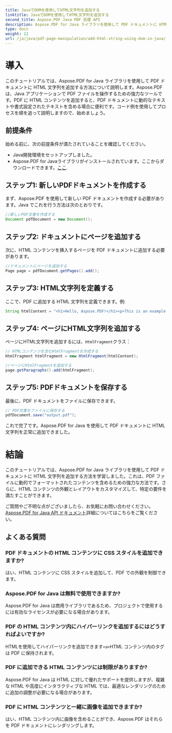 ```yaml
---
title: JavaでDOMを使用してHTML文字列を追加する
linktitle: JavaでDOMを使用してHTML文字列を追加する
second_title: Aspose.PDF Java PDF 処理 API
description: Aspose.PDF for Java ライブラリを使用して PDF ドキュメントに HTML 文字列を追加する方法を学びます。このステップ バイ ステップ ガイドでは、ソース コードの例を使用してプロセスを説明します。
type: docs
weight: 12
url: /ja/java/pdf-page-manipulation/add-html-string-using-dom-in-java/
---
```


# 導入
このチュートリアルでは、Aspose.PDF for Java ライブラリを使用して PDF ドキュメントに HTML 文字列を追加する方法について説明します。Aspose.PDF は、Java アプリケーションで PDF ファイルを操作するための強力なツールです。PDF に HTML コンテンツを追加すると、PDF ドキュメントに動的なテキストや書式設定されたテキストを含める場合に便利です。コード例を使用してプロセスを順を追って説明しますので、始めましょう。

## 前提条件
始める前に、次の前提条件が満たされていることを確認してください。
- Java開発環境をセットアップしました。
-  Aspose.PDF for Javaライブラリがインストールされています。ここからダウンロードできます。[ここ](https://releases.aspose.com/pdf/java/).

## ステップ1: 新しいPDFドキュメントを作成する
まず、Aspose.PDF を使用して新しい PDF ドキュメントを作成する必要があります。Java でこれを行う方法は次のとおりです。

```java
//新しいPDF文書を作成する
Document pdfDocument = new Document();
```

## ステップ2: ドキュメントにページを追加する
次に、HTML コンテンツを挿入するページを PDF ドキュメントに追加する必要があります。

```java
//ドキュメントにページを追加する
Page page = pdfDocument.getPages().add();
```

## ステップ3: HTML文字列を定義する
ここで、PDF に追加する HTML 文字列を定義できます。例:

```java
String htmlContent = "<h1>Hello, Aspose.PDF!</h1><p>This is an example of adding HTML content to a PDF document.</p>";
```

## ステップ4: ページにHTML文字列を追加する
ページにHTML文字列を追加するには、`HtmlFragment`クラス：

```java
// HTMLコンテンツを含むHtmlFragmentを作成する
HtmlFragment htmlFragment = new HtmlFragment(htmlContent);

//ページにHtmlFragmentを追加する
page.getParagraphs().add(htmlFragment);
```

## ステップ5: PDFドキュメントを保存する
最後に、PDF ドキュメントをファイルに保存できます。

```java
// PDF文書をファイルに保存する
pdfDocument.save("output.pdf");
```

これで完了です。Aspose.PDF for Java を使用して PDF ドキュメントに HTML 文字列を正常に追加できました。

# 結論
このチュートリアルでは、Aspose.PDF for Java ライブラリを使用して PDF ドキュメントに HTML 文字列を追加する方法を学習しました。これは、PDF ファイルに動的でフォーマットされたコンテンツを含めるための強力な方法です。さらに、HTML コンテンツの外観とレイアウトをカスタマイズして、特定の要件を満たすことができます。

ご質問やご不明な点がございましたら、お気軽にお問い合わせください。[Aspose.PDF for Java API ドキュメント](https://reference.aspose.com/pdf/java/)詳細についてはこちらをご覧ください。

## よくある質問

### PDF ドキュメントの HTML コンテンツに CSS スタイルを追加できますか?
   はい、HTML コンテンツに CSS スタイルを追加して、PDF での外観を制御できます。

### Aspose.PDF for Java は無料で使用できますか?
   Aspose.PDF for Java は商用ライブラリであるため、プロジェクトで使用するには有効なライセンスが必要になる場合があります。

### PDF の HTML コンテンツ内にハイパーリンクを追加するにはどうすればよいですか?
   HTMLを使用してハイパーリンクを追加できます`<a>`HTML コンテンツ内のタグは PDF に保持されます。

### PDF に追加できる HTML コンテンツには制限がありますか?
   Aspose.PDF for Java は HTML に対して優れたサポートを提供しますが、複雑な HTML や高度にインタラクティブな HTML では、最適なレンダリングのために追加の調整が必要になる場合があります。

### PDF に HTML コンテンツと一緒に画像を追加できますか?
   はい、HTML コンテンツ内に画像を含めることができ、Aspose.PDF はそれらを PDF ドキュメントにレンダリングします。
